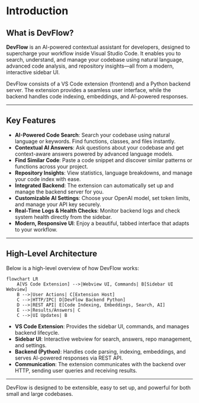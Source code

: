 # Introduction

## What is DevFlow?

**DevFlow** is an AI-powered contextual assistant for developers, designed to supercharge your workflow inside Visual Studio Code. It enables you to search, understand, and manage your codebase using natural language, advanced code analysis, and repository insights—all from a modern, interactive sidebar UI.

DevFlow consists of a VS Code extension (frontend) and a Python backend server. The extension provides a seamless user interface, while the backend handles code indexing, embeddings, and AI-powered responses.

---

## Key Features

- **AI-Powered Code Search**: Search your codebase using natural language or keywords. Find functions, classes, and files instantly.
- **Contextual AI Answers**: Ask questions about your codebase and get context-aware answers powered by advanced language models.
- **Find Similar Code**: Paste a code snippet and discover similar patterns or functions across your project.
- **Repository Insights**: View statistics, language breakdowns, and manage your code index with ease.
- **Integrated Backend**: The extension can automatically set up and manage the backend server for you.
- **Customizable AI Settings**: Choose your OpenAI model, set token limits, and manage your API key securely.
- **Real-Time Logs & Health Checks**: Monitor backend logs and check system health directly from the sidebar.
- **Modern, Responsive UI**: Enjoy a beautiful, tabbed interface that adapts to your workflow.

---

## High-Level Architecture

Below is a high-level overview of how DevFlow works:

```mermaid
flowchart LR
    A[VS Code Extension] -->|Webview UI, Commands| B[Sidebar UI Webview]
    B -->|User Actions| C[Extension Host]
    C -->|HTTP/IPC| D[DevFlow Backend Python]
    D -->|REST API| E[Code Indexing, Embeddings, Search, AI]
    E -->|Results/Answers| C
    C -->|UI Updates| B
```

- **VS Code Extension**: Provides the sidebar UI, commands, and manages backend lifecycle.
- **Sidebar UI**: Interactive webview for search, answers, repo management, and settings.
- **Backend (Python)**: Handles code parsing, indexing, embeddings, and serves AI-powered responses via REST API.
- **Communication**: The extension communicates with the backend over HTTP, sending user queries and receiving results.

---

DevFlow is designed to be extensible, easy to set up, and powerful for both small and large codebases. 